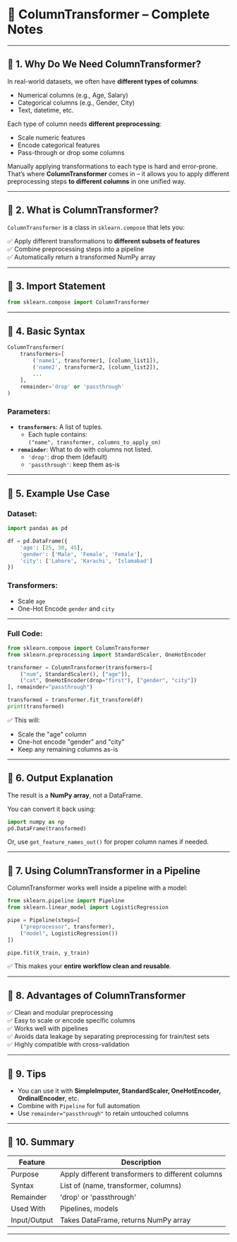 
# 📘 ColumnTransformer – Complete Notes

---

## 🔶 1. Why Do We Need ColumnTransformer?

In real-world datasets, we often have **different types of columns**:

- Numerical columns (e.g., Age, Salary)
- Categorical columns (e.g., Gender, City)
- Text, datetime, etc.

Each type of column needs **different preprocessing**:
- Scale numeric features
- Encode categorical features
- Pass-through or drop some columns

Manually applying transformations to each type is hard and error-prone.  
That’s where **ColumnTransformer** comes in – it allows you to apply different preprocessing steps **to different columns** in one unified way.

---

## 🔶 2. What is ColumnTransformer?

`ColumnTransformer` is a class in `sklearn.compose` that lets you:

✅ Apply different transformations to **different subsets of features**  
✅ Combine preprocessing steps into a pipeline  
✅ Automatically return a transformed NumPy array  

---

## 🔶 3. Import Statement

```python
from sklearn.compose import ColumnTransformer
```

---

## 🔶 4. Basic Syntax

```python
ColumnTransformer(
    transformers=[
        ('name1', transformer1, [column_list1]),
        ('name2', transformer2, [column_list2]),
        ...
    ],
    remainder='drop' or 'passthrough'
)
```

### Parameters:
- **`transformers`**: A list of tuples.
  - Each tuple contains:  
    `("name", transformer, columns_to_apply_on)`
- **`remainder`**: What to do with columns not listed.
  - `'drop'`: drop them (default)
  - `'passthrough'`: keep them as-is

---

## 🔶 5. Example Use Case

### Dataset:
```python
import pandas as pd

df = pd.DataFrame({
    'age': [25, 30, 45],
    'gender': ['Male', 'Female', 'Female'],
    'city': ['Lahore', 'Karachi', 'Islamabad']
})
```

### Transformers:
- Scale `age`
- One-Hot Encode `gender` and `city`

---

### Full Code:

```python
from sklearn.compose import ColumnTransformer
from sklearn.preprocessing import StandardScaler, OneHotEncoder

transformer = ColumnTransformer(transformers=[
    ("num", StandardScaler(), ["age"]),
    ("cat", OneHotEncoder(drop="first"), ["gender", "city"])
], remainder="passthrough")

transformed = transformer.fit_transform(df)
print(transformed)
```

✅ This will:
- Scale the "age" column
- One-hot encode "gender" and "city"
- Keep any remaining columns as-is

---

## 🔶 6. Output Explanation

The result is a **NumPy array**, not a DataFrame.

You can convert it back using:

```python
import numpy as np
pd.DataFrame(transformed)
```

Or, use `get_feature_names_out()` for proper column names if needed.

---

## 🔶 7. Using ColumnTransformer in a Pipeline

ColumnTransformer works well inside a pipeline with a model:

```python
from sklearn.pipeline import Pipeline
from sklearn.linear_model import LogisticRegression

pipe = Pipeline(steps=[
    ("preprocessor", transformer),
    ("model", LogisticRegression())
])

pipe.fit(X_train, y_train)
```

✅ This makes your **entire workflow clean and reusable**.

---

## 🔶 8. Advantages of ColumnTransformer

✅ Clean and modular preprocessing  
✅ Easy to scale or encode specific columns  
✅ Works well with pipelines  
✅ Avoids data leakage by separating preprocessing for train/test sets  
✅ Highly compatible with cross-validation

---

## 🔶 9. Tips

- You can use it with **SimpleImputer, StandardScaler, OneHotEncoder, OrdinalEncoder**, etc.
- Combine with `Pipeline` for full automation
- Use `remainder="passthrough"` to retain untouched columns

---

## 🔶 10. Summary

| Feature        | Description                                          |
|----------------|------------------------------------------------------|
| Purpose        | Apply different transformers to different columns    |
| Syntax         | List of (name, transformer, columns)                 |
| Remainder      | 'drop' or 'passthrough'                              |
| Used With      | Pipelines, models                                    |
| Input/Output   | Takes DataFrame, returns NumPy array                 |

---

